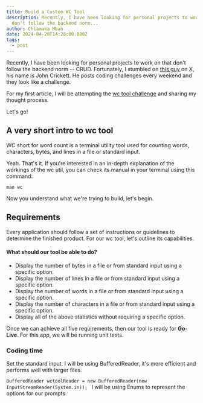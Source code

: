 ```yaml
---
title: Build a Custom WC Tool
description: Recently, I have been looking for personal projects to work on that
  don't follow the backend norm...
author: Chiamaka Mbah
date: 2024-04-20T14:28:00.000Z
tags:
  - post
---
```

Recently, I have been looking for personal projects to work on that don't follow the backend norm -- CRUD. Fortunately, I stumbled on [this guy](https://x.com/@johncrickett) on X, his name is John Crickett. He posts coding challenges every weekend and they look like a challenge.

For my first article, I will be attempting the [wc tool challenge](https://codingchallenges.fyi/challenges/challenge-wc/) and sharing my thought process.

Let's go!

## A very short intro to wc tool

WC short for word count is a terminal utility tool used for counting words, characters, bytes, and lines in a file or standard input. 

Yeah. That's it. If you're interested in an in-depth explanation of the workings of the wc util, you can check its manual in your terminal using this command:

`man wc`

Now you understand what we're trying to build, let's begin.

## Requirements

Every application should follow a set of instructions or guidelines to determine the finished product. For our wc tool, let's outline its capabilities.

#### What should our tool be able to do?

- Display the number of bytes in a file or from standard input using a specific option.
- Display the number of lines in a file or from standard input using a specific option.
- Display the number of words in a file or from standard input using a specific option.
- Display the number of characters in a file or from standard input using a specific option.
- Display all of the above statistics without requiring a specific option.

Once we can achieve all five requirements, then our tool is ready for **Go-Live**. For this app, we will be running unit tests.

### Coding time
Set the standard input. I will be using BufferedReader, it's more efficient and performs well with larger files.

`BufferedReader wctoolReader = new BufferedReader(new InputStreamReader(System.in));
`
I will be using Enums to represent the options for our prompts. 
